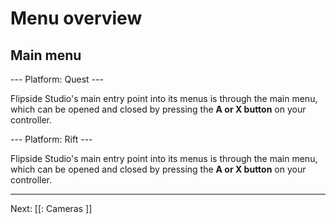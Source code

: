 # Menu overview

## Main menu

--- Platform: Quest ---

Flipside Studio's main entry point into its menus is through the main menu, which can be opened and closed by pressing the **A or X button** on your controller.

--- Platform: Rift ---

Flipside Studio's main entry point into its menus is through the main menu, which can be opened and closed by pressing the **A or X button** on your controller.

<!-- --- Platform: SteamVR ---

Flipside Studio's main entry point into its menus is through the main menu, which can be opened and closed by pressing the **application menu button** on either controller.

--- /Platform ---

**----- INSERT GRAPHIC OF MAIN MENU -----**

The main menu appears in front of your hand but is not attached to it so it doesn't cause strain from prolonged use. It is broken up into three sections:

:table

### Top row

- All Projects
- Current Project
- Help

:col

### Bottom left

- Recordings
- Characters
- Sets
- Props
- Multiplayer
- Dashboard

:col

### Bottom right

- Puppet
- Visibility
- Record / stop recording
- Camera
- Camera switcher
- Teleprompter

:endtable

## Dashboard

You're presented with the dashboard each time you launch Flipside Studio, and you can recall it at any time from the main menu.

**----- INSERT GRAPHIC OF DASHBOARD -----**

The dashboard provides quick access to the assets you used the last time you were in Flipside Studio, as well as notifications such as multiplayer invites, and a list of your friends who are also online.

The dashboard includes the following sections:

- Navigation on the left
  - Home tab
  - Settings tab
- Recently-used assets
  - Last-opened project
  - Recent recordings
  - Last-used character
  - Last-used set
- Notifications
- Who's online

## Panels

Each submenu in Flipside Studio is implemented as a floating panel, as shown below.

**----- INSERT GRAPHIC OF ANY PANEL MENU -----**

These panels give you access to all aspects of Flipside Studio, such as accessing your motion capture recordings, projects, characters, and more.

Each panel is broken down into the following sections, from top to bottom:

- Menu title and navigation (back, close)
- Section title
- Menu content
- Pagination
- Sorting and categories
- Additional options

The main panel categories such as characters and sets can only be opened one at a time in order to reduce clutter. Other menus such as help and show tools like the teleprompter controller can stay open alongside each other. -->

---

Next: [[: Cameras ]]
